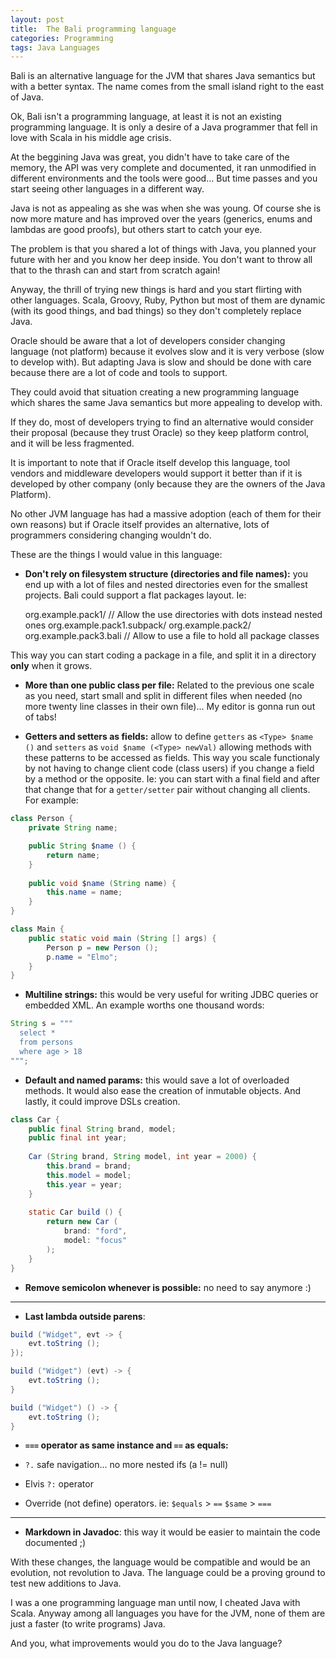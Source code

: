 ```yaml
---
layout: post
title:  The Bali programming language
categories: Programming
tags: Java Languages
---
```


Bali is an alternative language for the JVM that shares Java semantics but with a better 
syntax. The name comes from the small island right to the east of Java.

Ok, Bali isn't a programming language, at least it is not an existing programming language. It
is only a desire of a Java programmer that fell in love with Scala in his middle age crisis.

At the beggining Java was great, you didn't have to take care of the memory, the API was very
complete and documented, it ran unmodified in different environments and the tools were
good... But time passes and you start seeing other languages in a different way.

Java is not as appealing as she was when she was young. Of course she is now more mature and
has improved over the years (generics, enums and lambdas are good proofs), but others start to
catch your eye.

The problem is that you shared a lot of things with Java, you planned your future with her 
and you know her deep inside. You don't want to throw all that to the thrash can and start
from scratch again!

Anyway, the thrill of trying new things is hard and you start flirting with other languages.
Scala, Groovy, Ruby, Python but most of them are dynamic (with its good things, and bad
things) so they don't completely replace Java.

Oracle should be aware that a lot of developers consider changing language (not platform)
because it evolves slow and it is very verbose (slow to develop with). But adapting Java is
slow and should be done with care because there are a lot of code and  tools to support.

They could avoid that situation creating a new programming language which shares the same
Java semantics but more appealing to develop with.

If they do, most of developers trying to find an alternative would consider their proposal
(because they trust Oracle) so they keep platform control, and it will be less fragmented.

It is important to note that if Oracle itself develop this language, tool vendors and
middleware developers would support it better than if it is developed by other company (only
because they are the owners of the Java Platform).

No other JVM language has had a massive adoption (each of them for their own reasons) but if
Oracle itself provides an alternative, lots of programmers considering changing wouldn't do.

These are the things I would value in this language:

* __Don't rely on filesystem structure (directories and file names):__ you end up with a lot of 
files and nested directories even for the smallest projects. Bali could support a flat packages
layout. Ie:

    org.example.pack1/               // Allow the use directories with dots instead nested ones
    org.example.pack1.subpack/
    org.example.pack2/
    org.example.pack3.bali           // Allow to use a file to hold all package classes

This way you can start coding a package in a file, and split it in a directory __only__ when it
grows.

* __More than one public class per file:__ Related to the previous one scale as you need, start
small and split in different files when needed (no more twenty line classes in their own 
file)... My editor is gonna run out of tabs!

* __Getters and setters as fields:__ allow to define `getters` as `<Type> $name ()` and
`setters` as `void $name (<Type> newVal)` allowing methods with these patterns to be accessed
as fields. This way you scale functionaly by not having to change client code (class users) if
you change a field by a method or the opposite. Ie:
you can start with a final field and after that change that for a `getter/setter` pair without
changing all clients. For example:

```java
class Person {
    private String name;

    public String $name () {
        return name;
    }
    
    public void $name (String name) {
        this.name = name;
    }
}

class Main {
    public static void main (String [] args) {
        Person p = new Person ();
        p.name = "Elmo";
    }
}
```

* __Multiline strings:__ this would be very useful for writing JDBC queries or embedded XML.
An example worths one thousand words:

```java
String s = """
  select *
  from persons
  where age > 18
""";
```

* __Default and named params:__ this would save a lot of overloaded methods. It would also
ease the creation of inmutable objects. And lastly, it could improve DSLs creation.

```java
class Car {
    public final String brand, model;
    public final int year;
  
    Car (String brand, String model, int year = 2000) {
        this.brand = brand;
        this.model = model;
        this.year = year;
    }
    
    static Car build () {
        return new Car (
            brand: "ford",
            model: "focus"
        );
    }
}
```

* __Remove semicolon whenever is possible:__ no need to say anymore :)

----

* __Last lambda outside parens__:

```java
build ("Widget", evt -> {
    evt.toString ();
});

build ("Widget") (evt) -> {
    evt.toString ();
}

build ("Widget") () -> {
    evt.toString ();
}
```

* __`===` operator as same instance and `==` as equals:__

* `?.` safe navigation... no more nested ifs (a != null)

* Elvis `?:` operator

* Override (not define) operators. ie: `$equals` > `==` `$same` > `===`

----

* __Markdown in Javadoc__: this way it would be easier to maintain the code documented ;)

With these changes, the language would be compatible and would be an evolution, 
not revolution to Java. The language could be a proving ground to test new additions to Java.

I was a one programming language man until now, I cheated Java with Scala. Anyway among all
languages you have for the JVM, none of them are just a faster (to write programs) Java.

And you, what improvements would you do to the Java language?

